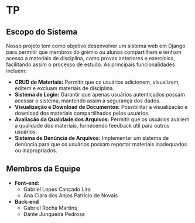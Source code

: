 # TP

## Escopo do Sistema

Nosso projeto tem como objetivo desenvolver um sistema web em Django para permitir que membros do grêmio ou alunos compartilhem e tenham acesso a materiais de disciplina, como provas anteriores e exercícios, facilitando assim o processo de estudo. As principais funcionalidades incluem:

- **CRUD de Materiais:** Permitir que os usuários adicionem, visualizem, editem e excluam materiais de disciplina.
- **Sistema de Login:** Garantir que apenas usuários autenticados possam acessar o sistema, mantendo assim a segurança dos dados.
- **Visualização e Download de Documentos:** Possibilitar a visualização e download dos materiais compartilhados pelos usuários.
- **Avaliação da Qualidade dos Arquivos:** Permitir que os usuários avaliem a qualidade dos materiais, fornecendo feedback útil para outros usuários.
- **Sistema de Denúncia de Arquivos:** Implementar um sistema de denúncia para que os usuários possam reportar materiais inadequados ou inapropriados.

## Membros da Equipe

- **Font-end:**
    - Gabriel Lopes Cançado Lira
    - Ana Clara dos Anjos Patrício de Novais
- **Back-end**
    - Gabriel Rocha Martins
    - Dante Junqueira Pedrosa
